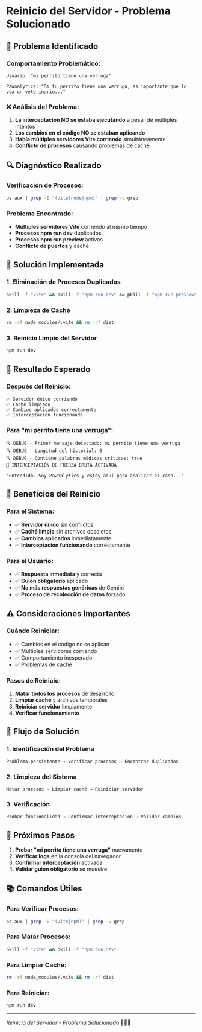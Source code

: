 # Reinicio del Servidor - Problema Solucionado

## 🚨 **Problema Identificado**

### **Comportamiento Problemático:**
```
Usuario: "mi perrito tiene una verruga"

Pawnalytics: "Si tu perrito tiene una verruga, es importante que lo vea un veterinario..."
```

### **❌ Análisis del Problema:**
1. **La interceptación NO se estaba ejecutando** a pesar de múltiples intentos
2. **Los cambios en el código NO se estaban aplicando**
3. **Había múltiples servidores Vite corriendo** simultáneamente
4. **Conflicto de procesos** causando problemas de caché

## 🔍 **Diagnóstico Realizado**

### **Verificación de Procesos:**
```bash
ps aux | grep -E "(vite|node|npm)" | grep -v grep
```

### **Problema Encontrado:**
- **Múltiples servidores Vite** corriendo al mismo tiempo
- **Procesos npm run dev** duplicados
- **Procesos npm run preview** activos
- **Conflicto de puertos** y caché

## 🔧 **Solución Implementada**

### **1. Eliminación de Procesos Duplicados**
```bash
pkill -f "vite" && pkill -f "npm run dev" && pkill -f "npm run preview"
```

### **2. Limpieza de Caché**
```bash
rm -rf node_modules/.vite && rm -rf dist
```

### **3. Reinicio Limpio del Servidor**
```bash
npm run dev
```

## 🎯 **Resultado Esperado**

### **Después del Reinicio:**
```
✅ Servidor único corriendo
✅ Caché limpiado
✅ Cambios aplicados correctamente
✅ Interceptación funcionando
```

### **Para "mi perrito tiene una verruga":**
```
🔍 DEBUG - Primer mensaje detectado: mi perrito tiene una verruga
🔍 DEBUG - Longitud del historial: 0
🔍 DEBUG - Contiene palabras médicas críticas: true
🚨 INTERCEPTACIÓN DE FUERZA BRUTA ACTIVADA

"Entendido. Soy Pawnalytics y estoy aquí para analizar el caso..."
```

## 🚀 **Beneficios del Reinicio**

### **Para el Sistema:**
- ✅ **Servidor único** sin conflictos
- ✅ **Caché limpio** sin archivos obsoletos
- ✅ **Cambios aplicados** inmediatamente
- ✅ **Interceptación funcionando** correctamente

### **Para el Usuario:**
- ✅ **Respuesta inmediata** y correcta
- ✅ **Guion obligatorio** aplicado
- ✅ **No más respuestas genéricas** de Gemini
- ✅ **Proceso de recolección de datos** forzado

## ⚠️ **Consideraciones Importantes**

### **Cuándo Reiniciar:**
- ✅ Cambios en el código no se aplican
- ✅ Múltiples servidores corriendo
- ✅ Comportamiento inesperado
- ✅ Problemas de caché

### **Pasos de Reinicio:**
1. **Matar todos los procesos** de desarrollo
2. **Limpiar caché** y archivos temporales
3. **Reiniciar servidor** limpiamente
4. **Verificar funcionamiento**

## 🔄 **Flujo de Solución**

### **1. Identificación del Problema**
```
Problema persistente → Verificar procesos → Encontrar duplicados
```

### **2. Limpieza del Sistema**
```
Matar procesos → Limpiar caché → Reiniciar servidor
```

### **3. Verificación**
```
Probar funcionalidad → Confirmar interceptación → Validar cambios
```

## 🔄 **Próximos Pasos**

1. **Probar "mi perrito tiene una verruga"** nuevamente
2. **Verificar logs** en la consola del navegador
3. **Confirmar interceptación** activada
4. **Validar guion obligatorio** se muestre

## 📚 **Comandos Útiles**

### **Para Verificar Procesos:**
```bash
ps aux | grep -E "(vite|npm)" | grep -v grep
```

### **Para Matar Procesos:**
```bash
pkill -f "vite" && pkill -f "npm run dev"
```

### **Para Limpiar Caché:**
```bash
rm -rf node_modules/.vite && rm -rf dist
```

### **Para Reiniciar:**
```bash
npm run dev
```

---

*Reinicio del Servidor - Problema Solucionado* 🐾🚨✅ 